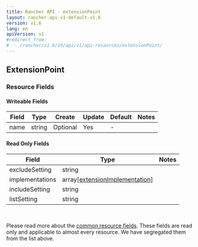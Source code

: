 ```yaml
---
title: Rancher API - extensionPoint
layout: rancher-api-v1-default-v1.6
version: v1.6
lang: en
apiVersion: v1
#redirect_from:
#  - /rancher/v1.6/zh/api/v1/api-resources/extensionPoint/
---
```


## ExtensionPoint



### Resource Fields

#### Writeable Fields

Field | Type | Create | Update | Default | Notes
---|---|---|---|---|---
name | string | Optional | Yes | - | 


#### Read Only Fields

Field | Type   | Notes
---|---|---
excludeSetting | string  | 
implementations | array[[extensionImplementation]({{site.baseurl}}/rancher/{{page.version}}/{{page.lang}}/api/{{page.apiVersion}}/api-resources/extensionImplementation/)]  | 
includeSetting | string  | 
listSetting | string  | 


<br>

Please read more about the [common resource fields]({{site.baseurl}}/rancher/{{page.version}}/{{page.lang}}/api/{{page.apiVersion}}/common/). These fields are read only and applicable to almost every resource. We have segregated them from the list above.




